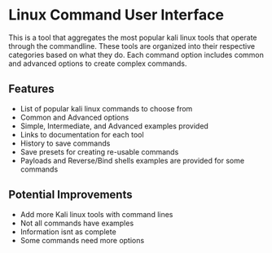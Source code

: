 
# Linux Command User Interface

This is a tool that aggregates the most popular kali linux tools that operate through the commandline. These tools are organized into their respective categories based on what they do. Each command option includes common and advanced options to create complex commands.

## Features
- List of popular kali linux commands to choose from
- Common and Advanced options
- Simple, Intermediate, and Advanced examples provided
- Links to documentation for each tool
- History to save commands
- Save presets for creating re-usable commands
- Payloads and Reverse/Bind shells examples are provided for some commands

## Potential Improvements
- Add more Kali linux tools with command lines
- Not all commands have examples
- Information isnt as complete
- Some commands need more options

